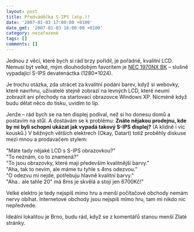 ```yaml
---
layout: post
title: Předváděčka S-IPS (atp.)?
date: '2007-01-03 17:00:00 +0100'
date_gmt: '2007-01-03 16:00:00 +0100'
category: nezařazené
tags: []
comments: []
---
```

<p>Jednou z věcí, které bych si rád brzy pořídil, je pořádné, kvalitní LCD. Nemusí být velké, mým dlouhodobým favoritem je <a href="http://lcd.itek.cz/k_160-LCD-monitory-19/p_471111-19-NEC-1970NX">NEC 1970NX BK</a> &ndash; slušně vypadající S-IPS devatenáctka (1280*1024).</p>
<p>Je trochu otázka, zda utrácet za kvalitní podání barev, když si webovky, které navrhnu, uživatelé stejně zobrazí na levných LCD, které neumí zobrazit ani přechody na startovací obrazovce Windows XP. Nicméně když budu dělat něco do tisku, uvidím to líp.</p>
<p>Jenže &ndash; rád bych se na ten displej podíval, než si ho donesu domů a postavím na stůl. A dostávám se k problému: <strong>Znáte nějakou prodejnu, kde by mi byli schopní ukázat jak vypadá takový S-IPS displej?</strong> (A klidně i víc kousků.) V běžných větších elektrech (Okay, Datart) totiž proběhly diskuse mezi mnou a prodavačem stylem:</p>
<p class="odsazeny"> "Máte tady nějaké LCD s S-IPS obrazovkou?" <br>"To neznám, co to znamená?"<br>
"To jsou obrazovky, které mají především kvalitnější barvy." <br>"Aha, tak to nevím, ale máme tu tyhle s 4ms odezvou."<br>
"O odezvu mi nejde, potřebuju hlavně kvalitní barvy."<br>
"Aha.. ale tahle 20" má 8ms je skvělá a stojí jen 6700Kč!"</p>
<p>Velké elektro je tedy nejspíš mimo hru a menší počítačové obchody nemám nervy obíhat. Internetové obchody jsou nejspíš mimo hru, tam mi nikdo nic nepředvede.</p>
<p>Ideální lokalitou je Brno, budu rád, když se z komentářů stanou menší Zlaté stránky.</p>
